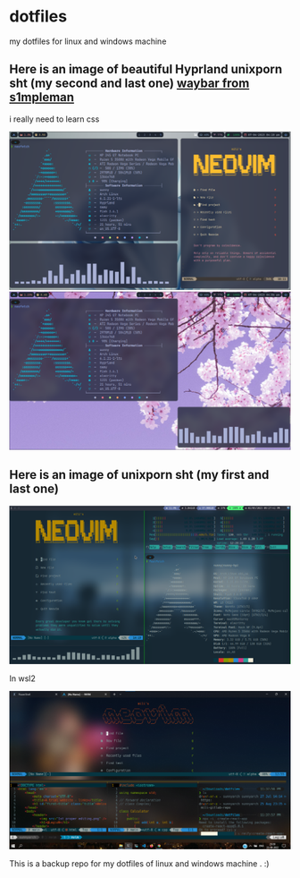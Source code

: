 # dotfiles

my dotfiles for linux and windows machine

## Here is an image of beautiful Hyprland unixporn sht (my second and last one) [waybar from s1mpleman](https://github.com/1amSimp1e/dots)

i really need to learn css

![nvim, Hyprland screenshot](./images/archrice4thhyprland1st.png)
![nvim, Hyprland screenshot](./images/archrice4thhyprland1stkasecond.png)

## Here is an image of unixporn sht (my first and last one)

![nvim, tmux, i3 screenshot](./images/archrice3rd.png)

In wsl2

![nvim, tmux in windows wsl2 screenshot](./images/windows10rice1stSSsame2ndpic.png)

This is a backup repo for my dotfiles of linux and windows machine . :)

